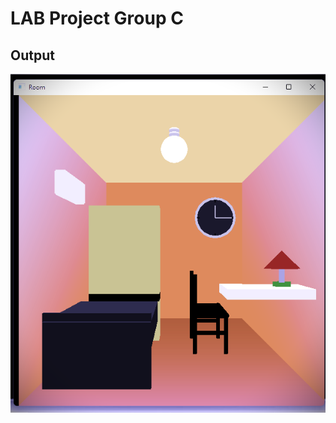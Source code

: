 # LAB Project Group C
## Output
![alt text](https://github.com/Nahid-S/LabProject_C.Graphics/blob/main/Screenshot%20(121).png)
